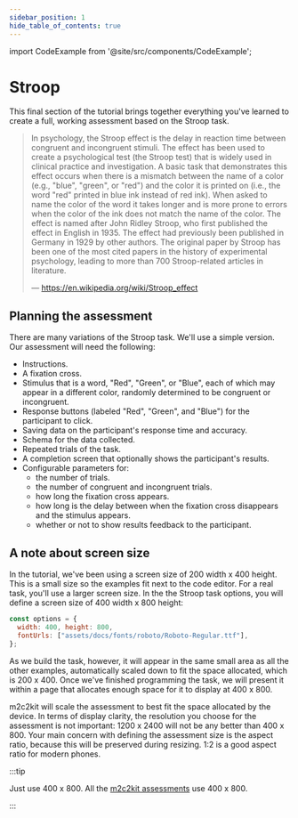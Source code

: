 ```yaml
---
sidebar_position: 1
hide_table_of_contents: true
---
```


import CodeExample from '@site/src/components/CodeExample';

# Stroop

This final section of the tutorial brings together everything you've learned to create a full, working assessment based on the Stroop task.

> In psychology, the Stroop effect is the delay in
reaction time between congruent and incongruent stimuli. The effect has
been used to create a psychological test (the Stroop test) that is widely
used in clinical practice and investigation. A basic task that demonstrates
this effect occurs when there is a mismatch between the name of a color
(e.g., "blue", "green", or "red") and the color it is printed on (i.e., the
word "red" printed in blue ink instead of red ink). When asked to name the
color of the word it takes longer and is more prone to errors when the color
of the ink does not match the name of the color. The effect is named after
John Ridley Stroop, who first published the effect in English in 1935. The
effect had previously been published in Germany in 1929 by other authors.
The original paper by Stroop has been one of the most cited papers in the
history of experimental psychology, leading to more than 700 Stroop-related
articles in literature.
>
> —  https://en.wikipedia.org/wiki/Stroop_effect

## Planning the assessment

There are many variations of the Stroop task. We'll use a simple version. Our assessment will need the following:

- Instructions.
- A fixation cross.
- Stimulus that is a word, "Red", "Green", or "Blue", each of which may appear in a different color, randomly determined to be congruent or incongruent.
- Response buttons (labeled "Red", "Green", and "Blue") for the participant to click.
- Saving data on the participant's response time and accuracy.
- Schema for the data collected.
- Repeated trials of the task.
- A completion screen that optionally shows the participant's results.
- Configurable parameters for:
  - the number of trials.
  - the number of congruent and incongruent trials.
  - how long the fixation cross appears.
  - how long is the delay between when the fixation cross disappears and the stimulus appears.
  - whether or not to show results feedback to the participant.

## A note about screen size

In the tutorial, we've been using a screen size of 200 width x 400 height. This is a small size so the examples fit next to the code editor. For a real task, you'll  use a larger screen size. In the the Stroop task options, you will define a screen size of 400 width x 800 height:

```js
const options = {
  width: 400, height: 800,
  fontUrls: ["assets/docs/fonts/roboto/Roboto-Regular.ttf"],
};
```

As we build the task, however, it will appear in the same small area as all the other examples, automatically scaled down to fit the space allocated, which is 200 x 400. Once we've finished programming the task, we will present it within a page that allocates enough space for it to display at 400 x 800.

m2c2kit will scale the assessment to best fit the space allocated by the device. In terms of display clarity, the resolution you choose for the assessment is not important: 1200 x 2400 will not be any better than 400 x 800. Your main concern with defining the assessment size is the aspect ratio, because this will be preserved during resizing. 1:2 is a good aspect ratio for modern phones.

:::tip

Just use 400 x 800. All the [m2c2kit assessments](/docs/category/examples) use 400 x 800. 

:::





